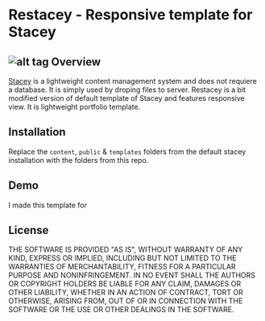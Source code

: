 Restacey - Responsive template for Stacey
====================
![alt tag](https://raw.github.com/aksakalli/restacey/master/public/docs/preview.jpg)
Overview
---------------------
[Stacey][1] is a lightweight content management system and does not requiere a database. It is simply used by droping files to server. Restacey is a bit modified version of default template of Stacey and features responsive view. It is lightweight  portfolio template. 

Installation
---------------------
Replace the `content`, `public` & `templates` folders from the default stacey installation with the folders from this repo.

Demo
---------------------
I made this template for

License
---------------------
THE SOFTWARE IS PROVIDED "AS IS", WITHOUT WARRANTY OF ANY KIND, EXPRESS OR
IMPLIED, INCLUDING BUT NOT LIMITED TO THE WARRANTIES OF MERCHANTABILITY,
FITNESS FOR A PARTICULAR PURPOSE AND NONINFRINGEMENT. IN NO EVENT SHALL THE
AUTHORS OR COPYRIGHT HOLDERS BE LIABLE FOR ANY CLAIM, DAMAGES OR OTHER
LIABILITY, WHETHER IN AN ACTION OF CONTRACT, TORT OR OTHERWISE, ARISING FROM,
OUT OF OR IN CONNECTION WITH THE SOFTWARE OR THE USE OR OTHER DEALINGS IN
THE SOFTWARE.

[1]: http://www.staceyapp.com/        "Stacey"
